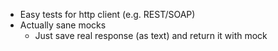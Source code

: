 * Easy tests for http client (e.g. REST/SOAP)
* Actually sane mocks
    * Just save real response (as text) and return it with mock
